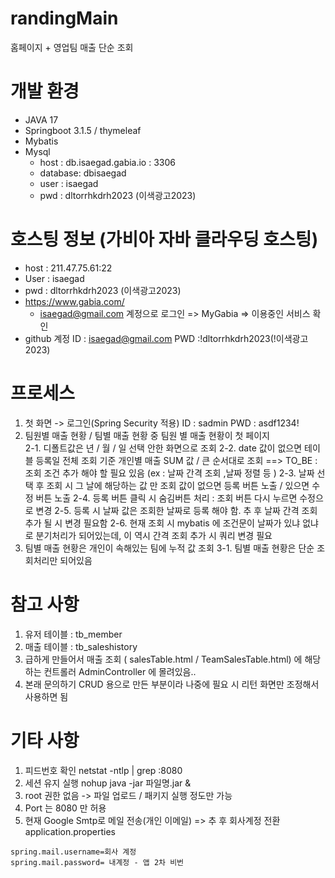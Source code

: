 # randingMain
홈페이지 + 영업팀 매출 단순 조회  

# 개발 환경
* JAVA 17
* Springboot 3.1.5 / thymeleaf
* Mybatis
* Mysql
    * host : db.isaegad.gabia.io : 3306
    * database: dbisaegad
    * user : isaegad
    * pwd : dltorrhkdrh2023 (이색광고2023)

# 호스팅 정보 (가비아 자바 클라우딩 호스팅)
* host : 211.47.75.61:22
* User : isaegad
* pwd : dltorrhkdrh2023 (이색광고2023)
*  https://www.gabia.com/
    * isaegad@gmail.com 계정으로 로그인 => MyGabia => 이용중인 서비스 확인
* github 계정 ID : isaegad@gmail.com   PWD :!dltorrhkdrh2023(!이색광고2023)
# 프로세스 
1. 첫 화면 -> 로그인(Spring Security 적용)  ID : sadmin  PWD : asdf1234!
2. 팀원별 매출 현황 / 팀별 매출 현황 중 팀원 별 매출 현황이 첫 페이지  
2-1. 디폴트값은 년 / 월 / 일 선택 안한 화면으로 조회
2-2. date 값이 없으면 테이블 등록일 전체 조회 기준 개인별 매출 SUM 값 / 큰 순서대로 조회
      ==> TO_BE : 조회 조건 추가 해야 할 필요 있음 (ex : 날짜 간격 조회 ,날짜 정렬 등 )
2-3. 날짜 선택 후 조회 시 그 날에 해당하는 값 만 조회
     값이 없으면 등록 버튼 노출 / 있으면 수정 버튼 노출
2-4. 등록 버튼 클릭 시 숨김버튼 처리 : 조회 버튼 다시 누르면 수정으로 변경
2-5. 등록 시 날짜 값은 조회한 날짜로 등록 해야 함. 추 후 날짜 간격 조회 추가 될 시 변경 필요함
2-6. 현재 조회 시 mybatis 에 조건문이 날짜가 있냐 없냐로 분기처리가 되어있는데, 이 역시 간격 조회 추가 시 쿼리 변경 필요
3. 팀별 매출 현황은 개인이 속해있는 팀에 누적 값 조회
3-1. 팀별 매출 현황은 단순 조회처리만 되어있음

# 참고 사항 
1. 유저 테이블 : tb_member  
2. 매출 테이블 : tb_saleshistory
3. 급하게 만들어서 매출 조회 ( salesTable.html / TeamSalesTable.html) 에 해당하는
   컨트롤러 AdminController 에 몰려있음..
4. 본래 문의하기  CRUD 용으로 만든 부분이라 나중에 필요 시 리턴 화면만 조정해서 사용하면 됨

# 기타 사항
1. 피드번호 확인 netstat -ntlp | grep :8080
2. 세션 유지 실행  nohup java -jar 파일명.jar &
3. root 권한 없음 -> 파일 업로드 / 패키지 실행 정도만 가능 
4. Port 는 8080 만 허용
5. 현재 Google Smtp로 메일 전송(개인 이메일) => 추 후 회사계정 전환  
   application.properties 
``` properties
spring.mail.username=회사 계정
spring.mail.password= 내계정 - 앱 2차 비번 
```


